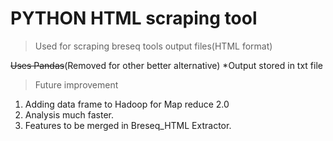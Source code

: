 PYTHON HTML scraping tool
========================================

> Used for scraping breseq tools output files(HTML format)

~~Uses Pandas~~(Removed for other better alternative)
*Output stored in  txt file


> Future improvement
 1. Adding data frame to Hadoop for Map reduce 2.0
 2.  Analysis much faster.
 3. Features to be merged in  Breseq_HTML Extractor.
 